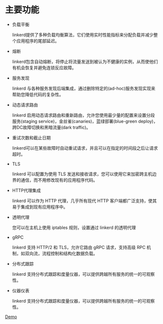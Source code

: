 # 主要功能

- ​负载平衡
  
  linkerd提供了多种负载均衡算法，它们使用实时性能指标来分配负载并减少整个应用程序的尾部延迟。
    
- ​熔断
  
  linkerd包含自动熔断，将停止将流量发送到被认为不健康的实例，从而使他们有机会恢复并避免连锁反应故障。
    
- ​服务发现
  
  linkerd 与各种服务发现后端集成，通过删除特定的(ad-hoc)服务发现实现来帮助您降低代码的复杂性。
    
- ​动态请求路由
  
  linkerd 启用动态请求路由和重新路由，允许您使用最少量的配置来设置分段服务(staging service)，金丝雀(canaries)，蓝绿部署(blue-green deploy)，跨DC故障切换和黑暗流量(dark traffic)。
    
- ​重试次数和截止日期
  
  linkerd可以在某些故障时自动重试请求，并且可以在指定的时间段之后让请求超时。
    
- ​TLS
  
  linkerd 可以配置为使用 TLS 发送和接收请求，您可以使用它来加密跨主机边界的通信，而不用修改现有的应用程序代码。
    
- ​HTTP代理集成
  
  linkerd 可以作为 HTTP 代理，几乎所有现代 HTTP 客户端都广泛支持，使其易于集成到现有应用程序中。
    
- ​透明代理
  
  您可以在主机上使用 iptables 规则，设置通过 linkerd 的透明代理
    
- ​gRPC
  
  linkerd 支持 HTTP/2 和 TLS，允许它路由 gRPC 请求，支持高级 RPC 机制，如双向流，流程控制和结构化数据负载。
    
- ​分布式跟踪
  
  linkerd 支持分布式跟踪和度量仪器，可以提供跨越所有服务的统一的可观察性。
    
- ​仪器仪表
  
  linkerd 支持分布式跟踪和度量仪器，可以提供跨越所有服务的统一的可观察性。


[Demo](http://192.168.50.62:50750)